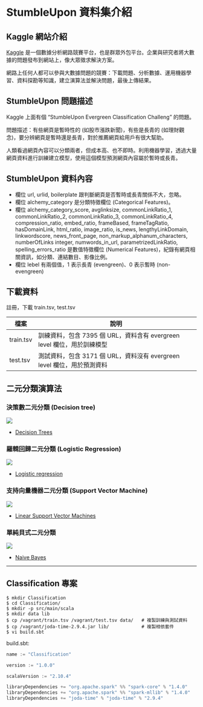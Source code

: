 # StumbleUpon 資料集介紹

## Kaggle 網站介紹
[Kaggle](https://www.kaggle.com/) 是一個數據分析網路競賽平台，也是群眾外包平台。企業與研究者將大數據的問題發布到網站上，像大眾徵求解決方案。

網路上任何人都可以參與大數據問題的競賽：下載問題、分析數據、運用機器學習、資料探勘等知識，建立演算法並解決問題，最後上傳結果。

## StumbleUpon 問題描述
Kaggle 上面有個 “StumbleUpon Evergreen Classification Challeng” 的問題。

問題描述：有些網頁是暫時性的 (如股市漲跌新聞)，有些是長青的 (如理財觀念)，要分辨網頁是暫時還是長青，對於推薦網頁給用戶有很大幫助。

人類看過網頁內容可以分類兩者，但成本高、也不即時。利用機器學習，透過大量網頁資料進行訓練建立模型，使用這個模型預測網頁內容屬於暫時或長青。

## StumbleUpon 資料內容
- 欄位 url, urlid, boilerplate 跟判斷網頁是否暫時或長青關係不大，忽略。
- 欄位 alchemy_category 是分類特徵欄位 (Categorical Features)。
- 欄位 alchemy_category_score, avglinksize, commonLinkRatio_1, commonLinkRatio_2, commonLinkRatio_3, commonLinkRatio_4, compression_ratio, embed_ratio, frameBased, frameTagRatio, hasDomainLink, html_ratio, image_ratio, is_news, lengthyLinkDomain, linkwordscore, news_front_page, non_markup_alphanum_characters, numberOfLinks integer, numwords_in_url, parametrizedLinkRatio, spelling_errors_ratio 是數值特徵欄位 (Numerical Features)，紀錄有網頁相關資訊，如分類、連結數目、影像比例。
- 欄位 lebel 有兩個值，1 表示長青 (evengreen)、0 表示暫時 (non-evengreen)

## 下載資料
註冊，下載 train.tsv, test.tsv

檔案 | 說明
-----|------
train.tsv | 訓練資料，包含 7395 個 URL，資料含有 evergreen level 欄位，用於訓練模型
test.tsv  | 測試資料，包含 3171 個 URL，資料沒有 evergreen level 欄位，用於預測資料
 
## 二元分類演算法

### 決策數二元分類 (Decision tree)
![](https://upload.wikimedia.org/wikipedia/commons/a/ad/Decision-Tree-Elements.png)
- [Decision Trees](http://spark.apache.org/docs/latest/mllib-decision-tree.html)

### 羅輯回歸二元分類 (Logistic Regression)
![](https://upload.wikimedia.org/wikipedia/commons/thumb/3/3a/Linear_regression.svg/440px-Linear_regression.svg.png)
- [Logistic regression](http://spark.apache.org/docs/latest/mllib-linear-methods.html#logistic-regression)

### 支持向量機器二元分類 (Support Vector Machine)
![](https://upload.wikimedia.org/wikipedia/commons/thumb/2/2a/Svm_max_sep_hyperplane_with_margin.png/445px-Svm_max_sep_hyperplane_with_margin.png)
- [Linear Support Vector Machines](http://spark.apache.org/docs/latest/mllib-linear-methods.html#linear-support-vector-machines-svms)

### 單純貝式二元分類
![](https://wikimedia.org/api/rest_v1/media/math/render/svg/f2c8595ffd1c98706f679d2586ccb73c95336d71)
- [Naive Bayes](http://spark.apache.org/docs/latest/mllib-naive-bayes.html)

---
## Classification 專案

```shell
$ mkdir Classification
$ cd Classification/
$ mkdir -p src/main/scala
$ mkdir data lib
$ cp /vagrant/train.tsv /vagrant/test.tsv data/   # 複製訓練與測試資料
$ cp /vagrant/joda-time-2.9.4.jar lib/            # 複製相依套件
$ vi build.sbt
```

build.sbt:
```scala
name := "Classification"

version := "1.0.0"

scalaVersion := "2.10.4"

libraryDependencies += "org.apache.spark" %% "spark-core" % "1.4.0"
libraryDependencies += "org.apache.spark" %% "spark-mllib" % "1.4.0"
libraryDependencies += "joda-time" % "joda-time" % "2.9.4"
```
